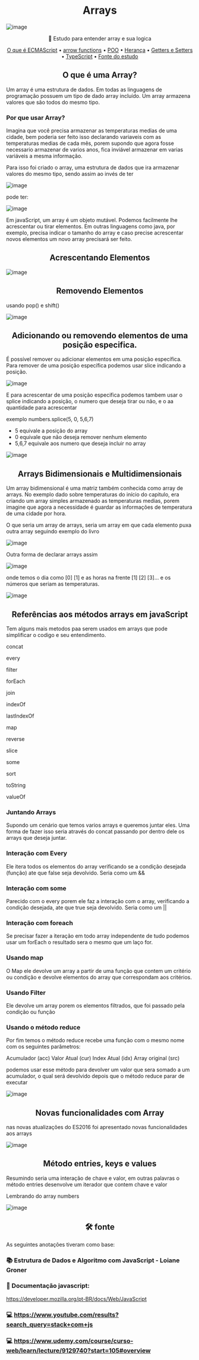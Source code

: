 <h1 align="center">Arrays</h1>

![image](https://user-images.githubusercontent.com/64383080/157354030-26ca094f-c502-4c81-aec0-b982f5ea35d2.png)



<p align="center">🚀 Estudo para entender array e sua logica </p>

<p align="center">
 <a href="#operador">O que é ECMAScript</a> •
 <a href="#igualdade">arrow functions</a> • 
 <a href="#condicionais">POO</a> • 
 <a href="#lacos">Herança</a> • 
 <a href="#funcoes">Getters e Setters</a> • 
 <a href="#poo">TypeScript</a> • 
 <a href="#fonte">Fonte do estudo</a>
</p>


<h2 align="center"> O que é uma Array? </h2>
Um array é uma estrutura de dados. Em todas as linguagens de programação possuem um tipo de dado array incluído. Um array armazena valores que são todos do mesmo tipo.

### Por que usar Array?

Imagina que você precisa armazenar as temperaturas medias de uma cidade, bem poderia ser feito isso declarando variaveis com as temperaturas medias de cada mês, porem supondo que agora fosse necessario armazenar de varios anos, fica inviável armazenar em varias variáveis a mesma informação.

Para isso foi criado o array, uma estrutura de dados que ira armazenar valores do mesmo tipo, sendo assim ao invés de ter 

![image](https://user-images.githubusercontent.com/64383080/157355658-499f4207-0614-49f5-9370-87b264390f06.png)

pode ter: 

![image](https://user-images.githubusercontent.com/64383080/157355678-98677c6d-3b44-4449-b888-df373e9ba293.png)

Em javaScript, um array é um objeto mutável. Podemos facilmente lhe acrescentar ou tirar elementos. Em outras linguagens como java, por exemplo, precisa indicar o tamanho do array e caso precise acrescentar novos elementos um novo array precisará ser feito.

<h2 align="center"> Acrescentando Elementos </h2>

![image](https://user-images.githubusercontent.com/64383080/157356319-4e50d4ce-b35e-4cb2-9277-54a8e2281a25.png)

<h2 align="center">Removendo Elementos  </h2>
usando pop() e shift()

![image](https://user-images.githubusercontent.com/64383080/157356416-6d4e63eb-f4bd-4b1e-85fb-417f77f4e8e7.png)

<h2 align="center"> Adicionando ou removendo elementos de uma posição especifica.</h2>

É possível remover ou adicionar elementos em uma posição específica. Para remover de uma posição específica podemos usar slice indicando a posição.

![image](https://user-images.githubusercontent.com/64383080/157357043-fdb497a6-417f-42a9-95a5-4d01bf9981ee.png)

E para acrescentar de uma posição especifica podemos tambem usar o splice indicando a posição, o numero que deseja tirar ou não, e o aa quantidade para acrescentar

exemplo numbers.splice(5, 0, 5,6,7)


- 5 equivale a posição do array
- 0 equivale que não deseja remover nenhum elemento
- 5,6,7 equivale aos numero que deseja incluir no array

![image](https://user-images.githubusercontent.com/64383080/157357191-ef851d5a-f020-42c8-a7c4-b02f44a19458.png)


<h2 align="center">Arrays Bidimensionais e Multidimensionais</h2>

Um array bidimensional é uma matriz também conhecida como array de arrays. No exemplo dado sobre temperaturas do início do capitulo, era criando um array simples armazenado as temperaturas medias, porem imagine que agora a necessidade é guardar as informações de temperatura de uma cidade por hora. 

O que seria um array de arrays, seria um array em que cada elemento puxa outra array
seguindo exemplo do livro 

![image](https://user-images.githubusercontent.com/64383080/157357324-d2238a2c-fe5f-4695-a6c8-edf50209261c.png)

Outra forma de declarar arrays assim 

![image](https://user-images.githubusercontent.com/64383080/157357537-b0b28967-2c34-4d54-b329-a31cc2947e4c.png)

onde temos o dia como [0] [1] e as horas na frente [1] [2] [3]... e os números que seriam as temperaturas.

![image](https://user-images.githubusercontent.com/64383080/157357632-1cd6adde-da98-4fa6-8167-35805a4cc813.png)

<h2 align="center">Referências aos métodos arrays em javaScript</h2>

Tem alguns mais metodos paa serem usados em arrays que pode simplificar o codigo e seu entendimento.

concat

every

filter

forEach

join

indexOf

lastIndexOf

map

reverse

slice

some 

sort 

toString

valueOf

### Juntando Arrays
Supondo um cenário que temos varios arrays e queremos juntar eles. Uma forma de fazer isso seria através do concat passando por dentro dele os arrays que deseja juntar.

### Interação com Every
Ele itera todos os elementos do array verificando se a condição desejada (função) ate que false seja devolvido. Seria como um &&

### Interação com some
Parecido com o every porem ele faz a interação com o array, verificando a condição desejada, ate que true seja devolvido. Seria como um || 

### Interação com foreach
Se precisar fazer a iteração em todo array independente de tudo podemos usar um forEach o resultado sera o mesmo que um laço for.

### Usando map
O Map ele devolve um array a partir de uma função que contem um critério ou condição e devolve elementos do array que correspondam aos critérios.

### Usando Filter
Ele devolve um array porem os elementos filtrados, que foi passado pela condição ou função

### Usando o método reduce
Por fim temos o método reduce recebe uma função com o mesmo nome com os seguintes parâmetros: 

Acumulador (acc)
Valor Atual (cur)
Index Atual (idx)
Array original (src)

podemos usar esse método para devolver um valor que sera somado a um acumulador, o qual será devolvido depois que o método reduce parar de executar

![image](https://user-images.githubusercontent.com/64383080/157358099-2008ea5a-1ed3-47f4-b442-a8c8b2b03c1c.png)


<h2 align="center">Novas funcionalidades com Array </h2>
nas novas atualizações do ES2016 foi apresentado novas funcionalidades aos arrays 

![image](https://user-images.githubusercontent.com/64383080/157358694-e20498cb-60eb-43ae-a8d9-f4f3018f12cf.png)


<h2 align="center"> Método entries, keys e values </h2>

Resumindo seria uma interação de chave e valor, em outras palavras o método entries desenvolve um iterador que contem chave e valor 

Lembrando do array numbers 

![image](https://user-images.githubusercontent.com/64383080/157358778-8ab62aa0-c263-432a-9781-64b109f1a0aa.png)

<h2 align="center" > 🛠 fonte </h2>

As seguintes anotações tiveram como base:

### 📚 Estrutura de Dados e Algoritmo com JavaScript - Loiane Groner
### 📄  Documentação javascript:

<a>https://developer.mozilla.org/pt-BR/docs/Web/JavaScript</a>

### 💻 <a>https://www.youtube.com/results?search_query=stack+com+js</a>

### 💻 <a>https://www.udemy.com/course/curso-web/learn/lecture/9129740?start=105#overview</a>
